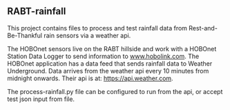## RABT-rainfall

This project contains files to process and test rainfall data from Rest-and-Be-Thankful rain sensors via a weather api.

The HOBOnet sensors live on the RABT hillside and work with a HOBOnet Station Data Logger to send information to www.hobolink.com. The HOBOnet application has a data feed that sends rainfall data to Weather Underground. Data arrives from the  weather api every 10 minutes from midnight onwards. Their api is at:  https://api.weather.com.

The process-rainfall.py file can be configured to run from the api, or accept test json input from file.


